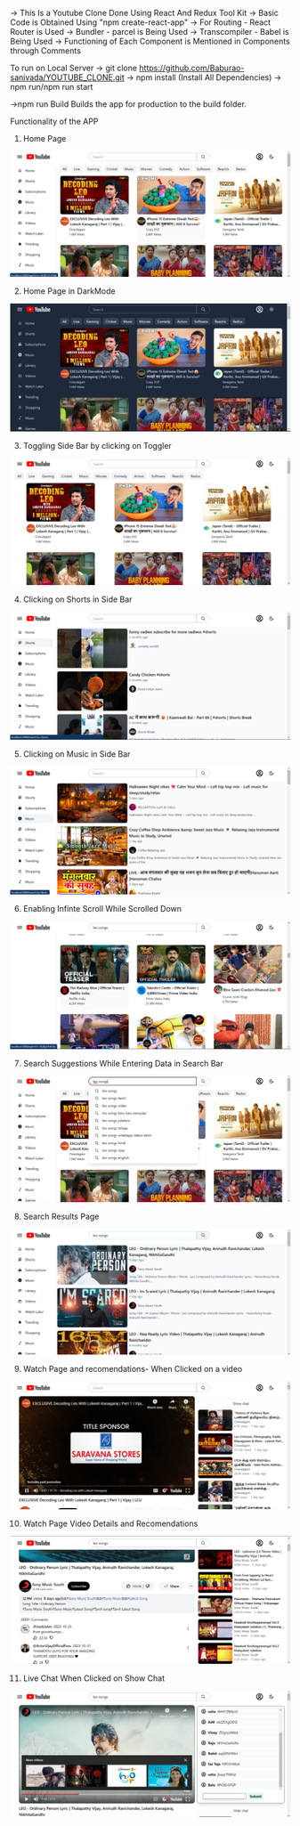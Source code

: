 
-> This Is a Youtube Clone Done Using React And Redux Tool Kit
-> Basic Code is Obtained Using "npm create-react-app"
-> For Routing - React Router is Used
-> Bundler - parcel is Being Used
-> Transcompiler - Babel is Being Used
-> Functioning of Each Component is Mentioned in Components through Comments




To run on Local Server
-> git clone https://github.com/Baburao-sanivada/YOUTUBE_CLONE.git
-> npm install (Install All Dependencies)
-> npm run/npm run start


->npm run Build 
Builds the app for production to the build folder.


Functionality of the APP

1. Home Page

![Home page](./Images/HomePage.png)



2. Home Page in DarkMode

![Home page](./Images/HomePage%20DarkMode.png)

3. Toggling Side Bar by clicking on Toggler

![Side Bar Closed](./Images/SideBar%20Toggle.png)



4. Clicking on Shorts in Side Bar

![Shorts Results](./Images/Shorts-SideBar.png)



5. Clicking on Music in Side Bar

![Music-Results](./Images/Music-SideBar.png)



6. Enabling Infinte Scroll While Scrolled Down 

![Infinite Scroll in Home Page](./Images/Infinte%20Scroll.png)



7. Search Suggestions While Entering Data in Search Bar

![Search Suggestions](./Images/SearchSuggestions.png)



8. Search Results Page

![Videos List based on Search Query](./Images/SearchResults%20Page.png)



9. Watch Page and recomendations- When Clicked on a video

![Watch Page](./Images/WatchPage.png)



10. Watch Page Video Details and Recomendations

![watch page Video Details](./Images/WPVideo%20Details.png)



11. Live Chat When Clicked on Show Chat

![Live chat](./Images/Enabled%20LiveChat.png)




